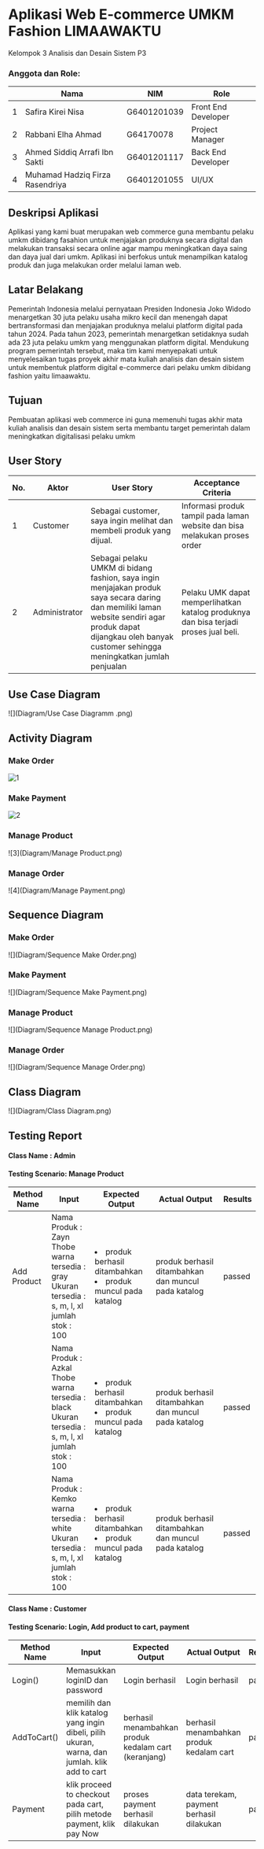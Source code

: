 # Aplikasi Web E-commerce UMKM Fashion LIMAAWAKTU

Kelompok 3 Analisis dan Desain Sistem P3

### Anggota dan Role:
|  | Nama  | NIM | Role |
| - | ------------- | ------------- | -
| 1 | Safira Kirei Nisa  | G6401201039 | Front End Developer |
| 2 | Rabbani Elha Ahmad  | G64170078  | Project Manager |
| 3 | Ahmed Siddiq Arrafi Ibn Sakti  | G6401201117 | Back End Developer |
| 4 | Muhamad Hadziq Firza Rasendriya | G6401201055 | UI/UX |


## Deskripsi Aplikasi
Aplikasi yang kami buat merupakan web commerce guna membantu pelaku umkm dibidang fasahion untuk menjajakan produknya secara digital dan melakukan transaksi secara online agar mampu meningkatkan daya saing dan daya jual dari umkm. Aplikasi ini berfokus untuk menampilkan katalog produk dan juga melakukan order melalui laman web.

## Latar Belakang
Pemerintah Indonesia melalui pernyataan Presiden Indonesia Joko Widodo menargetkan 30 juta pelaku usaha mikro kecil dan menengah dapat bertransformasi dan menjajakan produknya melalui platform digital pada tahun 2024. Pada tahun 2023, pemerintah menargetkan setidaknya sudah ada 23 juta pelaku umkm yang menggunakan platform digital. Mendukung program pemerintah tersebut, maka tim kami menyepakati untuk menyelesaikan tugas proyek akhir mata kuliah analisis dan desain sistem untuk membentuk platform digital e-commerce dari pelaku umkm dibidang fashion yaitu limaawaktu.

## Tujuan
Pembuatan aplikasi web commerce ini guna memenuhi tugas akhir mata kuliah analisis dan desain sistem serta membantu target pemerintah dalam meningkatkan digitalisasi pelaku umkm

## User Story
| No. | Aktor | User Story | Acceptance Criteria |
| - | ------------- | ------------- | -
| 1 | Customer | Sebagai customer, saya ingin melihat dan membeli produk yang dijual. | Informasi produk tampil pada laman website dan bisa melakukan proses order |
| 2 | Administrator | Sebagai pelaku UMKM di bidang fashion, saya ingin menjajakan produk saya secara daring dan memiliki laman website sendiri agar produk dapat dijangkau oleh banyak customer sehingga meningkatkan jumlah penjualan | Pelaku UMK dapat memperlihatkan katalog produknya dan bisa terjadi proses jual beli. |

## Use Case Diagram
![](Diagram/Use Case Diagramm .png)

## Activity Diagram
### Make Order
![1](Diagram/Checkout.png)
### Make Payment
![2](Diagram/Bayar.png)
### Manage Product
![3](Diagram/Manage Product.png)
### Manage Order
![4](Diagram/Manage Payment.png)

## Sequence Diagram
### Make Order
![](Diagram/Sequence Make Order.png)
### Make Payment
![](Diagram/Sequence Make Payment.png)
### Manage Product
![](Diagram/Sequence Manage Product.png)
### Manage Order
![](Diagram/Sequence Manage Order.png)

## Class Diagram
![](Diagram/Class Diagram.png)

## Testing Report
#### Class Name : Admin
#### Testing Scenario: Manage Product
<table>
  <thead>
      <th>Method Name</th>
      <th>Input</th>
      <th>Expected Output</th>
      <th>Actual Output</th>
      <th>Results</th>
  </thead>
  
  <tbody>
    <tr>
      <td>Add Product</td>
      <td>Nama Produk : Zayn Thobe <br/> warna tersedia : gray <br/> Ukuran tersedia : s, m, l, xl <br/> jumlah stok : 100 </td>
      <td>
        <li> produk berhasil ditambahkan </li>
        <li> produk muncul pada katalog </li>
      </td>
      <td>produk berhasil ditambahkan dan muncul pada katalog</td>
      <td>passed</td>
    </tr> 
    <tr>
      <td></td>
      <td>Nama Produk : Azkal Thobe <br/> warna tersedia : black <br/> Ukuran tersedia : s, m, l, xl <br/> jumlah stok : 100 </td>
      <td>
        <li> produk berhasil ditambahkan </li>
        <li> produk muncul pada katalog </li>
      </td>
      <td>produk berhasil ditambahkan dan muncul pada katalog</td>
      <td>passed</td>
    </tr> 
    <tr>
      <td></td>
      <td>Nama Produk : Kemko <br/> warna tersedia : white <br/> Ukuran tersedia : s, m, l, xl <br/> jumlah stok : 100 </td>
      <td>
        <li> produk berhasil ditambahkan </li>
        <li> produk muncul pada katalog </li>
      </td>
      <td>produk berhasil ditambahkan dan muncul pada katalog</td>
      <td>passed</td>
    </tr>
</table> 

#### Class Name : Customer
#### Testing Scenario: Login, Add product to cart, payment
<table>
  <thead>
      <th>Method Name</th>
      <th>Input</th>
      <th>Expected Output</th>
      <th>Actual Output</th>
      <th>Results</th>
  </thead>
  
  <tbody>
    <tr>
      <td>Login()</td>
      <td>Memasukkan loginID dan password </td>
      <td>
        Login berhasil
      </td>
      <td>Login berhasil</td>
      <td>passed</td>
    </tr> 
    <tr>
      <td>AddToCart()</td>
      <td>memilih dan klik katalog yang ingin dibeli, pilih ukuran, warna, dan jumlah. klik add to cart</td>
      <td>
        berhasil menambahkan produk kedalam cart (keranjang)
      </td>
      <td>berhasil menambahkan produk kedalam cart</td>
      <td>passed</td>
    </tr> 
    <tr>
      <td>Payment</td>
      <td>klik proceed to checkout pada cart, pilih metode payment, klik pay Now </td>
      <td>
        proses payment berhasil dilakukan
      </td>
      <td>data terekam, payment berhasil dilakukan</td>
      <td>passed</td>
    </tr>
</table> 
